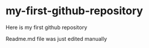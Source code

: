 # my-first-github-repository
Here is my first github repository

Readme.md file was just edited manually
